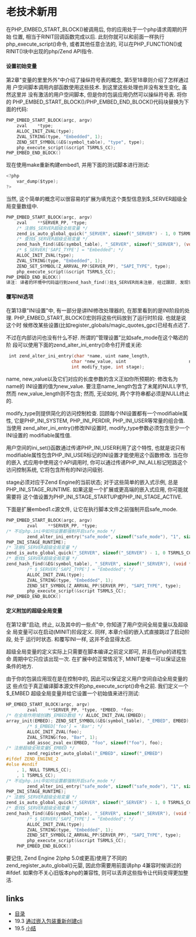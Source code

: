# 老技术新用

在PHP_EMBED_START_BLOCK()被调用后, 你的应用处于⼀个php请求周期的开始 位置, 相当于RINIT回调函数完成以后. 此刻你就可以和前面一样执行 php_execute_script()命令, 或者其他任意合法的, 可以在PHP_FUNCTION()或RINIT()块中出现的php/Zend API指令.

#### 设置初始变量

第2章"变量的里里外外"中介绍了操纵符号表的概念, 第5至18章则介绍了怎样通过用 户空间脚本调用内部函数使用这些技术. 到这里这些处理也并没有发生变化, 虽然这里并 没有激活的用户空间脚本, 但是你的包装应用仍然可以操纵符号表. 将你的 PHP_EMBED_START_BLOCK()/PHP_EMBED_END_BLOCK()代码块替换为下面的代码:

````c
PHP_EMBED_START_BLOCK(argc, argv)    zval    *type;    ALLOC_INIT_ZVAL(type);    ZVAL_STRING(type, "Embedded", 1);    ZEND_SET_SYMBOL(&EG(symbol_table), "type", type);    php_execute_script(&script TSRMLS_CC);PHP_EMBED_END_BLOCK()
````

现在使用make重新构建embed1, 并用下面的测试脚本进行测试:

````c
<?php
	var_dump($type); 
?>
````

当然, 这个简单的概念可以很容易的扩展为填充这个类型信息到$_SERVER超级全局变量数组中.

````c
PHP_EMBED_START_BLOCK(argc, argv)    zval    **SERVER_PP, *type;	/* 注册$_SERVER超级全局变量 */	zend_is_auto_global_quick("_SERVER", sizeof("_SERVER") - 1, 0 TSRMLS_CC); 
	/* 查找$_SERVER超级全局变量 */
	zend_hash_find(&EG(symbol_table), "_SERVER", sizeof("_SERVER"), (void **)&SERVER_PP) ;    /* $_SERVER['SAPI_TYPE'] = "Embedded"; */    ALLOC_INIT_ZVAL(type);    ZVAL_STRING(type, "Embedded", 1);    ZEND_SET_SYMBOL(Z_ARRVAL_PP(SERVER_PP), "SAPI_TYPE", type);    php_execute_script(&script TSRMLS_CC);PHP_EMBED_END_BLOCK()译注: 译者的环境中代码运行到zend_hash_find()处$_SERVER尚未注册, 经过跟踪, 发现它 是直到编译用户空间代码的时候, 发现用户空间使用了$_SERVER变量才进行的注册. 因此, 上面 的代码中增加了zend_is_auto_global_quick()的调用, 通过这个调用将完成对$_SERVER的注册.
````

#### 覆写INI选项

在第13章"INI设置"中, 有⼀部分是讲INI修改处理器的, 在那里看到的是INI阶段的处 理. PHP_EMBED_START_BLOCK()宏则将这些代码放到了运行时阶段. 也就是说这个时 候修改某些设置(比如register_globals/magic_quotes_gpc)已经有点迟了.

不过在内部访问也没有什么不好. 所谓的"管理设置"比如safe_mode在这个略迟的阶 段可以使用下面的zend_alter_ini_entry()命令打开或关闭:

````c
￼int zend_alter_ini_entry(char *name, uint name_length,                         char *new_value, uint 					      new_value_length,                         int modify_type, int stage);
````

name, new_value以及它们对应的长度参数的含义正如你所预期的: 修改名为name的 INI设置的值为new_value. 要注意name_length包含了末尾的NULL字节, 然而 new_value_length则不包含; 然而, 无论如何, 两个字符串都必须是NULL终止的.
modify_type则提供简化的访问控制检查. 回顾每个INI设置都有一个modifiable属性, 它是PHP_INI_SYSTEM, PHP_INI_PERDIR, PHP_INI_USER等常量的组合值. 当使用 zend_alter_ini_entry()修改INI设置时, modify_type参数必须包含至少⼀个INI设置的 modifiable属性值.
用户空间的ini_set()函数通过传递PHP_INI_USER利用了这个特性, 也就是说只有 modifiable属性包含PHP_INI_USER标记的INI设置才能使用这个函数修改. 当在你的嵌入 式应用中使用这个API调用时, 你可以通过传递PHP_INI_ALL标记短路这个访问控制系统, 它将包含所有的INI访问级别.
stage必须对应于Zend Engine的当前状态; 对于这些简单的嵌入式示例, 总是 PHP_INI_STAGE_RUNTIME. 如果这是一个扩展或更高端的嵌入式应用, 你可能就需要将 这个值设置为PHP_INI_STAGE_STARTUP或PHP_INI_STAGE_ACTIVE.
下面是扩展embed1.c源文件, 让它在执行脚本文件之前强制开启safe_mode.````c
PHP_EMBED_START_BLOCK(argc, argv)        zval    **SERVER_PP, *type;/* 不论php.ini中如何设置都强制开启safe_mode */        zend_alter_ini_entry("safe_mode", sizeof("safe_mode"), "1", sizeof("1") - 1, PHP_INI_ALL,PHP_INI_STAGE_RUNTIME);/* 注册$_SERVER超级全局变量 */zend_is_auto_global_quick("_SERVER", sizeof("_SERVER") - 1, 0 TSRMLS_CC);/* 查找$_SERVER超级全局变量 */zend_hash_find(&EG(symbol_table), "_SERVER", sizeof("_SERVER"), (void **)&SERVER_PP) ;        /* $_SERVER['SAPI_TYPE'] = "Embedded"; */        ALLOC_INIT_ZVAL(type);        ZVAL_STRING(type, "Embedded", 1);        ZEND_SET_SYMBOL(Z_ARRVAL_PP(SERVER_PP), "SAPI_TYPE", type);        php_execute_script(&script TSRMLS_CC);
PHP_EMBED_END_BLOCK()````
#### 定义附加的超级全局变量
在第12章"启动, 终止, 以及其中的一些点"中, 你知道了用户空间全局变量以及超级全 局变量可以在启动(MINIT)阶段定义. 同样, 本章介绍的嵌入式直接跳过了启动阶段, 处于 运行时状态. 和覆写INI一样, 这并不会显得太迟.
超级全局变量的定义实际上只需要在脚本编译之前定义即可, 并且在php的进程生命 周期中它只应该出现⼀次. 在扩展中的正常情况下, MINIT是唯一可以保证这些条件的地方.
由于你的包装应用现在是在控制中的, 因此可以保证定义用户空间自动全局变量的这 些点位于真正编译脚本源文件的php_execute_script()命令之前. 我们定义⼀个$_EMBED 超级全局变量并给它设置一个初始值来进行测试:

````c
HP_EMBED_START_BLOCK(argc, argv)        zval    **SERVER_PP, *type, *EMBED, *foo;/* 在全局作用域创建$_EMBED数组 */ ALLOC_INIT_ZVAL(EMBED);array_init(EMBED); ZEND_SET_SYMBOL(&EG(symbol_table), "_EMBED", EMBED);        /* $_EMBED['foo'] = 'Bar'; */        ALLOC_INIT_ZVAL(foo);        ZVAL_STRING(foo, "Bar", 1);        add_assoc_zval_ex(EMBED, "foo", sizeof("foo"), foo);/* 注册超级全局变量$_EMBED */        zend_register_auto_global("_EMBED", sizeof("_EMBED")#ifdef ZEND_ENGINE_2#else #endif    , 1, NULL TSRMLS_CC);    , 1 TSRMLS_CC);/* 不论php.ini中如何设置都强制开启safe_mode */        zend_alter_ini_entry("safe_mode", sizeof("safe_mode"), "1", sizeof("1") - 1, PHP_INI_ALL,PHP_INI_STAGE_RUNTIME);/* 注册$_SERVER超级全局变量 */zend_is_auto_global_quick("_SERVER", sizeof("_SERVER") - 1, 0 TSRMLS_CC);/* 查找$_SERVER超级全局变量 */zend_hash_find(&EG(symbol_table), "_SERVER", sizeof("_SERVER"), (void **)&SERVER_PP) ;        /* $_SERVER['SAPI_TYPE'] = "Embedded"; */        ALLOC_INIT_ZVAL(type);        ZVAL_STRING(type, "Embedded", 1);        ZEND_SET_SYMBOL(Z_ARRVAL_PP(SERVER_PP), "SAPI_TYPE", type);        php_execute_script(&script TSRMLS_CC);    PHP_EMBED_END_BLOCK()
````

要记住, Zend Engine 2(php 5.0或更高)使用了不同的zend_register_auto_global()元婴, 因此你需要用前面讲php 4兼容时候讲过的#ifdef. 如果你不关心旧版本php的兼容性, 则可以丢弃这些指令让代码变得更加整洁.


## links
   * [目录](<preface.md>)
   * 19.3 [通过嵌入包装重新创建cli](<19.3.md>)
   * 19.5 [小结](<19.5.md>)
